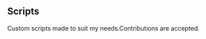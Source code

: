 ## Scripts
Custom scripts made to suit my needs.Contributions are accepted.
























































































